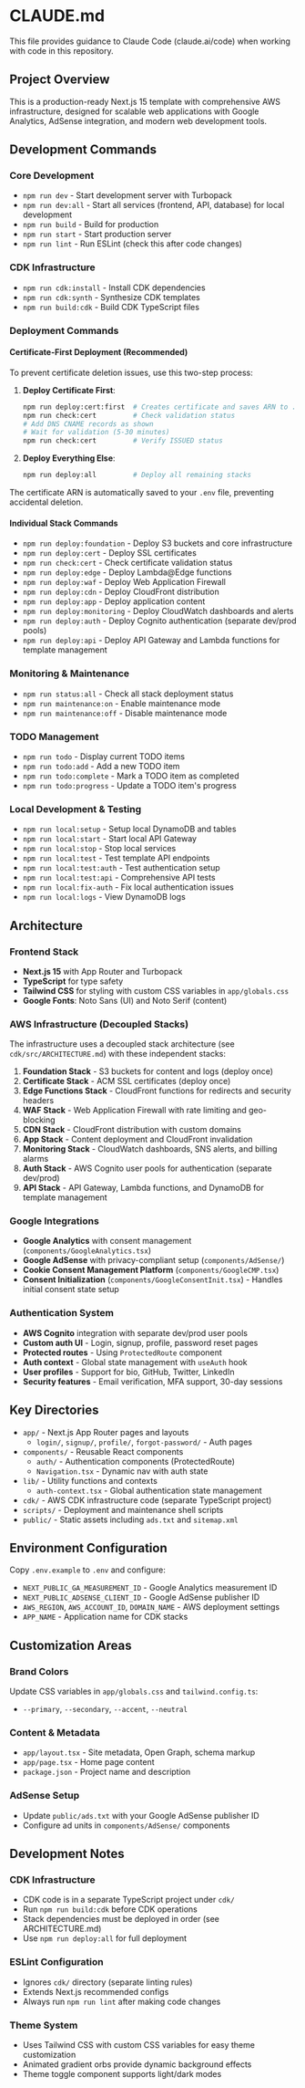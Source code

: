 # CLAUDE.md

This file provides guidance to Claude Code (claude.ai/code) when working with code in this repository.

## Project Overview

This is a production-ready Next.js 15 template with comprehensive AWS infrastructure, designed for scalable web applications with Google Analytics, AdSense integration, and modern web development tools.

## Development Commands

### Core Development
- `npm run dev` - Start development server with Turbopack
- `npm run dev:all` - Start all services (frontend, API, database) for local development
- `npm run build` - Build for production
- `npm run start` - Start production server
- `npm run lint` - Run ESLint (check this after code changes)

### CDK Infrastructure
- `npm run cdk:install` - Install CDK dependencies
- `npm run cdk:synth` - Synthesize CDK templates
- `npm run build:cdk` - Build CDK TypeScript files

### Deployment Commands

#### Certificate-First Deployment (Recommended)
To prevent certificate deletion issues, use this two-step process:

1. **Deploy Certificate First**:
   ```bash
   npm run deploy:cert:first  # Creates certificate and saves ARN to .env
   npm run check:cert         # Check validation status
   # Add DNS CNAME records as shown
   # Wait for validation (5-30 minutes)
   npm run check:cert         # Verify ISSUED status
   ```

2. **Deploy Everything Else**:
   ```bash
   npm run deploy:all         # Deploy all remaining stacks
   ```

The certificate ARN is automatically saved to your `.env` file, preventing accidental deletion.

#### Individual Stack Commands
- `npm run deploy:foundation` - Deploy S3 buckets and core infrastructure
- `npm run deploy:cert` - Deploy SSL certificates
- `npm run check:cert` - Check certificate validation status
- `npm run deploy:edge` - Deploy Lambda@Edge functions
- `npm run deploy:waf` - Deploy Web Application Firewall
- `npm run deploy:cdn` - Deploy CloudFront distribution
- `npm run deploy:app` - Deploy application content
- `npm run deploy:monitoring` - Deploy CloudWatch dashboards and alerts
- `npm run deploy:auth` - Deploy Cognito authentication (separate dev/prod pools)
- `npm run deploy:api` - Deploy API Gateway and Lambda functions for template management

### Monitoring & Maintenance
- `npm run status:all` - Check all stack deployment status
- `npm run maintenance:on` - Enable maintenance mode
- `npm run maintenance:off` - Disable maintenance mode

### TODO Management
- `npm run todo` - Display current TODO items
- `npm run todo:add` - Add a new TODO item
- `npm run todo:complete` - Mark a TODO item as completed
- `npm run todo:progress` - Update a TODO item's progress

### Local Development & Testing
- `npm run local:setup` - Setup local DynamoDB and tables
- `npm run local:start` - Start local API Gateway
- `npm run local:stop` - Stop local services
- `npm run local:test` - Test template API endpoints
- `npm run local:test:auth` - Test authentication setup
- `npm run local:test:api` - Comprehensive API tests
- `npm run local:fix-auth` - Fix local authentication issues
- `npm run local:logs` - View DynamoDB logs

## Architecture

### Frontend Stack
- **Next.js 15** with App Router and Turbopack
- **TypeScript** for type safety
- **Tailwind CSS** for styling with custom CSS variables in `app/globals.css`
- **Google Fonts**: Noto Sans (UI) and Noto Serif (content)

### AWS Infrastructure (Decoupled Stacks)
The infrastructure uses a decoupled stack architecture (see `cdk/src/ARCHITECTURE.md`) with these independent stacks:

1. **Foundation Stack** - S3 buckets for content and logs (deploy once)
2. **Certificate Stack** - ACM SSL certificates (deploy once)
3. **Edge Functions Stack** - CloudFront functions for redirects and security headers
4. **WAF Stack** - Web Application Firewall with rate limiting and geo-blocking
5. **CDN Stack** - CloudFront distribution with custom domains
6. **App Stack** - Content deployment and CloudFront invalidation
7. **Monitoring Stack** - CloudWatch dashboards, SNS alerts, and billing alarms
8. **Auth Stack** - AWS Cognito user pools for authentication (separate dev/prod)
9. **API Stack** - API Gateway, Lambda functions, and DynamoDB for template management

### Google Integrations
- **Google Analytics** with consent management (`components/GoogleAnalytics.tsx`)
- **Google AdSense** with privacy-compliant setup (`components/AdSense/`)
- **Cookie Consent Management Platform** (`components/GoogleCMP.tsx`)
- **Consent Initialization** (`components/GoogleConsentInit.tsx`) - Handles initial consent state setup

### Authentication System
- **AWS Cognito** integration with separate dev/prod user pools
- **Custom auth UI** - Login, signup, profile, password reset pages
- **Protected routes** - Using `ProtectedRoute` component
- **Auth context** - Global state management with `useAuth` hook
- **User profiles** - Support for bio, GitHub, Twitter, LinkedIn
- **Security features** - Email verification, MFA support, 30-day sessions

## Key Directories

- `app/` - Next.js App Router pages and layouts
  - `login/`, `signup/`, `profile/`, `forgot-password/` - Auth pages
- `components/` - Reusable React components
  - `auth/` - Authentication components (ProtectedRoute)
  - `Navigation.tsx` - Dynamic nav with auth state
- `lib/` - Utility functions and contexts
  - `auth-context.tsx` - Global authentication state management
- `cdk/` - AWS CDK infrastructure code (separate TypeScript project)
- `scripts/` - Deployment and maintenance shell scripts
- `public/` - Static assets including `ads.txt` and `sitemap.xml`

## Environment Configuration

Copy `.env.example` to `.env` and configure:
- `NEXT_PUBLIC_GA_MEASUREMENT_ID` - Google Analytics measurement ID
- `NEXT_PUBLIC_ADSENSE_CLIENT_ID` - Google AdSense publisher ID
- `AWS_REGION`, `AWS_ACCOUNT_ID`, `DOMAIN_NAME` - AWS deployment settings
- `APP_NAME` - Application name for CDK stacks

## Customization Areas

### Brand Colors
Update CSS variables in `app/globals.css` and `tailwind.config.ts`:
- `--primary`, `--secondary`, `--accent`, `--neutral`

### Content & Metadata
- `app/layout.tsx` - Site metadata, Open Graph, schema markup
- `app/page.tsx` - Home page content
- `package.json` - Project name and description

### AdSense Setup
- Update `public/ads.txt` with your Google AdSense publisher ID
- Configure ad units in `components/AdSense/` components

## Development Notes

### CDK Infrastructure
- CDK code is in a separate TypeScript project under `cdk/`
- Run `npm run build:cdk` before CDK operations
- Stack dependencies must be deployed in order (see ARCHITECTURE.md)
- Use `npm run deploy:all` for full deployment

### ESLint Configuration
- Ignores `cdk/` directory (separate linting rules)
- Extends Next.js recommended configs
- Always run `npm run lint` after making code changes

### Theme System
- Uses Tailwind CSS with custom CSS variables for easy theme customization
- Animated gradient orbs provide dynamic background effects
- Theme toggle component supports light/dark modes